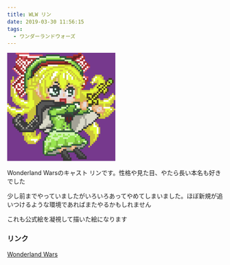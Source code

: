 ```yaml
---
title: WLW リン
date: 2019-03-30 11:56:15
tags:
  - ワンダーランドウォーズ
---
```


<!--![img](/images/wlw_rin.png)-->
<img src="/images/wlw_rin.png" width=50%>

Wonderland Warsのキャスト リンです。性格や見た目、やたら長い本名も好きでした

少し前までやっていましたがいろいろあってやめてしまいました。ほぼ新規が追いつけるような環境であればまたやるかもしれません

これも公式絵を凝視して描いた絵になります

### リンク
[Wonderland Wars](https://wonder.sega.jp)
